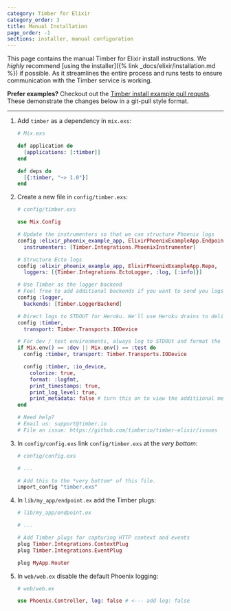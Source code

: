 ```yaml
---
category: Timber for Elixir
category_order: 3
title: Manual Installation
page_order: -1
sections: installer, manual configuration
---
```


This page contains the manual Timber for Elixir install instructions. We _highly_ recommend
[using the installer]({% link _docs/elixir/installation.md %}) if possible. As it streamlines
the entire process and runs tests to ensure communication with the Timber service is working.

**Prefer examples?** Checkout out the [Timber install example pull requsts](https://github.com/timberio/elixir-phoenix-example-app/pulls).
These demonstrate the changes below in a git-pull style format.

---


1. Add `timber` as a dependency in `mix.exs`:

    ```elixir
    # Mix.exs

    def application do
      [applications: [:timber]]
    end

    def deps do
      [{:timber, "~> 1.0"}]
    end
    ```

2. Create a new file in `config/timber.exs`:

    ```elixir
    # config/timber.exs

    use Mix.Config

    # Update the instrumenters so that we can structure Phoenix logs
    config :elixir_phoenix_example_app, ElixirPhoenixExampleApp.Endpoint,
      instrumenters: [Timber.Integrations.PhoenixInstrumenter]

    # Structure Ecto logs
    config :elixir_phoenix_example_app, ElixirPhoenixExampleApp.Repo,
      loggers: [{Timber.Integrations.EctoLogger, :log, [:info]}]

    # Use Timber as the logger backend
    # Feel free to add additional backends if you want to send you logs to multiple devices.
    config :logger,
      backends: [Timber.LoggerBackend]

    # Direct logs to STDOUT for Heroku. We'll use Heroku drains to deliver logs.
    config :timber,
      transport: Timber.Transports.IODevice

    # For dev / test environments, always log to STDOUt and format the logs properly
    if Mix.env() == :dev || Mix.env() == :test do
      config :timber, transport: Timber.Transports.IODevice

      config :timber, :io_device,
        colorize: true,
        format: :logfmt,
        print_timestamps: true,
        print_log_level: true,
        print_metadata: false # turn this on to view the additiional metadata
    end

    # Need help?
    # Email us: support@timber.io
    # File an issue: https://github.com/timberio/timber-elixir/issues
    ```

3. In `config/config.exs` link `config/timber.exs` at the *very bottom*:

    ```elixir
    # config/config.exs

    # ...

    # Add this to the *very bottom* of this file.
    import_config "timber.exs"
    ```

4. In `lib/my_app/endpoint.ex` add the Timber plugs:

    ```elixir
    # lib/my_app/endpoint.ex

    # ...

    # Add Timber plugs for capturing HTTP context and events
    plug Timber.Integrations.ContextPlug
    plug Timber.Integrations.EventPlug

    plug MyApp.Router
    ```

5. In `web/web.ex` disable the default Phoenix logging:

    ```elixir
    # web/web.ex

    use Phoenix.Controller, log: false # <--- add log: false
    ```